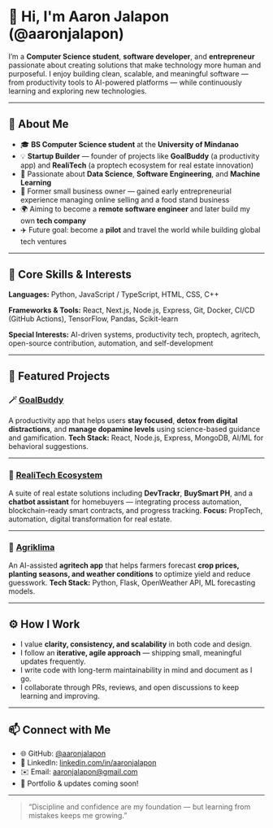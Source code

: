 # 👋 Hi, I'm Aaron Jalapon (@aaronjalapon)

I’m a **Computer Science student**, **software developer**, and **entrepreneur** passionate about creating solutions that make technology more human and purposeful. I enjoy building clean, scalable, and meaningful software — from productivity tools to AI-powered platforms — while continuously learning and exploring new technologies.

---

## 🚀 About Me

* 🎓 **BS Computer Science student** at the **University of Mindanao**
* 💡 **Startup Builder** — founder of projects like **GoalBuddy** (a productivity app) and **RealiTech** (a proptech ecosystem for real estate innovation)
* 🤖 Passionate about **Data Science**, **Software Engineering**, and **Machine Learning**
* 💼 Former small business owner — gained early entrepreneurial experience managing online selling and a food stand business
* 🌍 Aiming to become a **remote software engineer** and later build my own **tech company**
* ✈️ Future goal: become a **pilot** and travel the world while building global tech ventures

---

## 🧠 Core Skills & Interests

**Languages:**
Python, JavaScript / TypeScript, HTML, CSS, C++

**Frameworks & Tools:**
React, Next.js, Node.js, Express, Git, Docker, CI/CD (GitHub Actions), TensorFlow, Pandas, Scikit-learn

**Special Interests:**
AI-driven systems, productivity tech, proptech, agritech, open-source contribution, automation, and self-development

---

## 🧩 Featured Projects

### 🪄 [GoalBuddy](https://github.com/aaronjalapon/goalbuddy)

A productivity app that helps users **stay focused**, **detox from digital distractions**, and **manage dopamine levels** using science-based guidance and gamification.
**Tech Stack:** React, Node.js, Express, MongoDB, AI/ML for behavioral suggestions.

---

### 🏡 [RealiTech Ecosystem](https://github.com/aaronjalapon/realitech)

A suite of real estate solutions including **DevTrackr**, **BuySmart PH**, and a **chatbot assistant** for homebuyers — integrating process automation, blockchain-ready smart contracts, and progress tracking.
**Focus:** PropTech, automation, digital transformation for real estate.

---

### 🌾 [Agriklima](https://github.com/aaronjalapon/agriklima)

An AI-assisted **agritech app** that helps farmers forecast **crop prices, planting seasons, and weather conditions** to optimize yield and reduce guesswork.
**Tech Stack:** Python, Flask, OpenWeather API, ML forecasting models.

---

## ⚙️ How I Work

* I value **clarity, consistency, and scalability** in both code and design.
* I follow an **iterative, agile approach** — shipping small, meaningful updates frequently.
* I write code with long-term maintainability in mind and document as I go.
* I collaborate through PRs, reviews, and open discussions to keep learning and improving.


---

## 📫 Connect with Me

* 🌐 GitHub: [@aaronjalapon](https://github.com/aaronjalapon)
* 💼 LinkedIn: [linkedin.com/in/aaronjalapon](https://linkedin.com/in/aaronjalapon)
* ✉️ Email: [aaronjalapon@gmail.com](mailto:aaronjalapon@gmail.com)
* 🧠 Portfolio & updates coming soon!

---

> “Discipline and confidence are my foundation — but learning from mistakes keeps me growing.”
